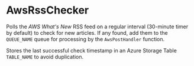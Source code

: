 # AwsRssChecker
Polls the _AWS What's New_ RSS feed on a regular interval (30-minute timer by default) to check for new articles. If any found, add them to the `QUEUE_NAME` queue for processing by the `AwsPostHandler` function.

Stores the last successful check timestamp in an Azure Storage Table `TABLE_NAME` to avoid duplication.